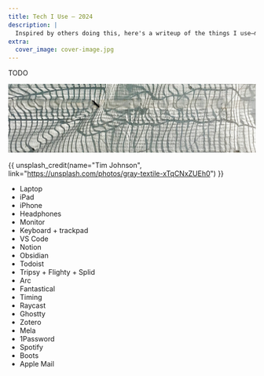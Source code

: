 ```yaml
---
title: Tech I Use — 2024
description: |
  Inspired by others doing this, here's a writeup of the things I use—mostly tech—2024 edition.
extra:
  cover_image: cover-image.jpg
---
```


TODO

<!-- more -->

![Cover image of some construction wrapping (pretty abstract).](cover-image.jpg)

{{ unsplash_credit(name="Tim Johnson", link="<https://unsplash.com/photos/gray-textile-xTqCNxZUEh0>") }}


* Laptop
* iPad
* iPhone
* Headphones
* Monitor
* Keyboard + trackpad
* VS Code
* Notion
* Obsidian
* Todoist
* Tripsy + Flighty + Splid
* Arc
* Fantastical
* Timing
* Raycast
* Ghostty
* Zotero
* Mela
* 1Password
* Spotify
* Boots
* Apple Mail
